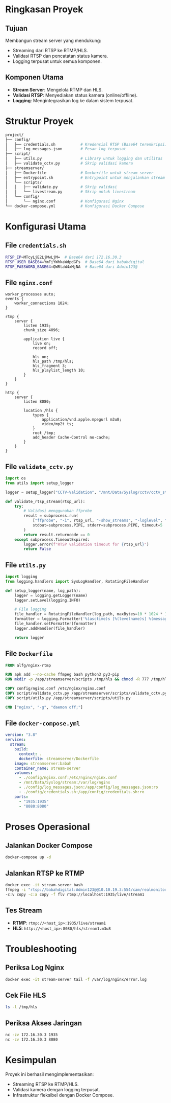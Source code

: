 # Ringkasan Proyek

## Tujuan
Membangun stream server yang mendukung:
- Streaming dari RTSP ke RTMP/HLS.
- Validasi RTSP dan pencatatan status kamera.
- Logging terpusat untuk semua komponen.

## Komponen Utama
- **Stream Server**: Mengelola RTMP dan HLS.
- **Validasi RTSP**: Menyediakan status kamera (online/offline).
- **Logging**: Mengintegrasikan log ke dalam sistem terpusat.

# Struktur Proyek
```bash
project/
├── config/
│   ├── credentials.sh           # Kredensial RTSP (Base64 terenkripsi)
│   ├── log_messages.json        # Pesan log terpusat
├── script/
│   ├── utils.py                 # Library untuk logging dan utilitas
│   ├── validate_cctv.py         # Skrip validasi kamera
├── streamserver/
│   ├── Dockerfile               # Dockerfile untuk stream server
│   ├── entrypoint.sh            # Entrypoint untuk menjalankan stream dan validasi
│   └── scripts/
│   │   ├── validate.py          # Skrip validasi
│   │   └── livestream.py        # Skrip untuk livestream
│   └── config/
│       └── nginx.conf           # Konfigurasi Nginx
└── docker-compose.yml           # Konfigurasi Docker Compose
```

# Konfigurasi Utama

## File `credentials.sh`
```bash
RTSP_IP=MTcyLjE2LjMwLjM=  # Base64 dari 172.16.30.3
RTSP_USER_BASE64=YmFiYWhkaWdpdGFs  # Base64 dari babahdigital
RTSP_PASSWORD_BASE64=QWRtaW4xMjNA  # Base64 dari Admin123@
```

## File `nginx.conf`
```nginx
worker_processes auto;
events {
    worker_connections 1024;
}

rtmp {
    server {
        listen 1935;
        chunk_size 4096;

        application live {
            live on;
            record off;

            hls on;
            hls_path /tmp/hls;
            hls_fragment 3;
            hls_playlist_length 10;
        }
    }
}

http {
    server {
        listen 8080;

        location /hls {
            types {
                application/vnd.apple.mpegurl m3u8;
                video/mp2t ts;
            }
            root /tmp;
            add_header Cache-Control no-cache;
        }
    }
}
```

## File `validate_cctv.py`
```python
import os
from utils import setup_logger

logger = setup_logger("CCTV-Validation", "/mnt/Data/Syslog/cctv/cctv_status.log")

def validate_rtsp_stream(rtsp_url):
    try:
        # Validasi menggunakan ffprobe
        result = subprocess.run(
            ["ffprobe", "-i", rtsp_url, "-show_streams", "-loglevel", "quiet"],
            stdout=subprocess.PIPE, stderr=subprocess.PIPE, timeout=5
        )
        return result.returncode == 0
    except subprocess.TimeoutExpired:
        logger.error(f"RTSP validation timeout for {rtsp_url}")
        return False
```

## File `utils.py`
```python
import logging
from logging.handlers import SysLogHandler, RotatingFileHandler

def setup_logger(name, log_path):
    logger = logging.getLogger(name)
    logger.setLevel(logging.INFO)

    # File logging
    file_handler = RotatingFileHandler(log_path, maxBytes=10 * 1024 * 1024, backupCount=5)
    formatter = logging.Formatter('%(asctime)s [%(levelname)s] %(message)s')
    file_handler.setFormatter(formatter)
    logger.addHandler(file_handler)

    return logger
```

## File `Dockerfile`
```dockerfile
FROM alfg/nginx-rtmp

RUN apk add --no-cache ffmpeg bash python3 py3-pip
RUN mkdir -p /app/streamserver/scripts /tmp/hls && chmod -R 777 /tmp/hls

COPY config/nginx.conf /etc/nginx/nginx.conf
COPY script/validate_cctv.py /app/streamserver/scripts/validate_cctv.py
COPY script/utils.py /app/streamserver/scripts/utils.py

CMD ["nginx", "-g", "daemon off;"]
```

## File `docker-compose.yml`
```yaml
version: "3.8"
services:
  stream:
    build:
      context: .
      dockerfile: streamserver/Dockerfile
    image: streamserver:babah
    container_name: stream-server
    volumes:
      - ./config/nginx.conf:/etc/nginx/nginx.conf
      - /mnt/Data/Syslog/stream:/var/log/nginx
      - ./config/log_messages.json:/app/config/log_messages.json:ro
      - ./config/credentials.sh:/app/config/credentials.sh:ro
    ports:
      - "1935:1935"
      - "8080:8080"
```

# Proses Operasional

## Jalankan Docker Compose
```bash
docker-compose up -d
```

## Jalankan RTSP ke RTMP
```bash
docker exec -it stream-server bash
ffmpeg -i "rtsp://babahdigital:Admin123@@10.10.19.3:554/cam/realmonitor?channel=1&subtype=1" \
-c:v copy -c:a copy -f flv rtmp://localhost:1935/live/stream1
```

## Tes Stream
- **RTMP**: `rtmp://<host_ip>:1935/live/stream1`
- **HLS**: `http://<host_ip>:8080/hls/stream1.m3u8`

# Troubleshooting

## Periksa Log Nginx
```bash
docker exec -it stream-server tail -f /var/log/nginx/error.log
```

## Cek File HLS
```bash
ls -l /tmp/hls
```

## Periksa Akses Jaringan
```bash
nc -zv 172.16.30.3 1935
nc -zv 172.16.30.3 8080
```

# Kesimpulan
Proyek ini berhasil mengimplementasikan:
- Streaming RTSP ke RTMP/HLS.
- Validasi kamera dengan logging terpusat.
- Infrastruktur fleksibel dengan Docker Compose.